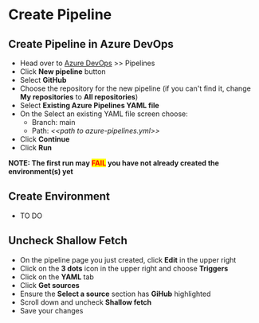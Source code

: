 # Create Pipeline

## Create Pipeline in Azure DevOps

* Head over to [Azure DevOps](https://dev.azure.com/ECFMGTFS/BusinessTransformation) >> Pipelines
* Click **New pipeline** button
* Select **GitHub**
* Choose the repository for the new pipeline (if you can't find it, change **My repositories** to **All repositories**)
* Select **Existing Azure Pipelines YAML file**
* On the Select an existing YAML file screen choose:
  * Branch: main
  * Path: _<\<path to azure-pipelines.yml>>_
* Click **Continue**
* Click **Run**

**NOTE: The first run may **<mark style="color:red;">**FAIL**</mark>** you have not already created the environment(s) yet**

## **Create Environment**

* TO DO

## Uncheck Shallow Fetch

* On the pipeline page you just created, click **Edit** in the upper right
* Click on the **3 dots** icon in the upper right and choose **Triggers**
* Click on the **YAML** tab
* Click **Get sources**
* Ensure the **Select a source** section has **GiHub** highlighted
* Scroll down and uncheck **Shallow fetch**
* Save your changes







